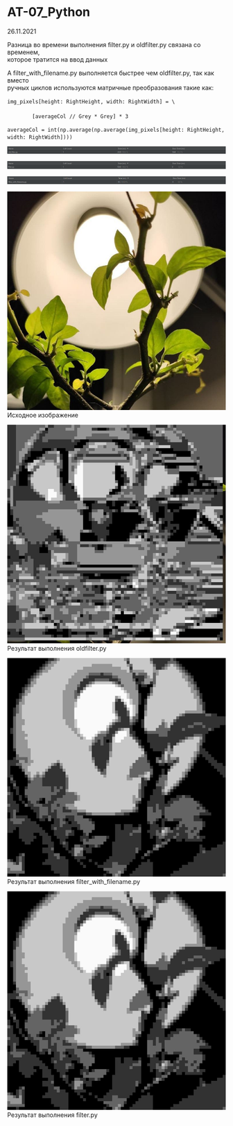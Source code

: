 # AT-07_Python
26.11.2021
<p>Разница во времени выполнения filter.py и oldfilter.py связана со временем,</br> 
которое тратится на ввод данных</p>
<p>А filter_with_filename.py выполняется быстрее чем oldfilter.py, так как вместо</br> 
ручных циклов используются матричные преобразования такие как:</p>
<p><code>img_pixels[height: RightHeight, width: RightWidth] = \</br>
        [averageCol // Grey * Grey] * 3</code></p>
<p><code>averageCol = int(np.average(np.average(img_pixels[height: RightHeight, width: RightWidth])))</code></p>
<p><img src = "oldfilter.png"></p>
<p><img src = "filter.png"></p>
<p><img src = "filter_with_filename.png"></p>
<p><img src = "img2.jpg"></br>
Исходное изображение</p>
<p><img src = "res1.jpg"></br>
Результат выполнения oldfilter.py</p>
<p><img src = "res2.jpg"></br>
Результат выполнения filter_with_filename.py</p>
<p><img src = "res.jpg"></br>
Результат выполнения filter.py</p>
